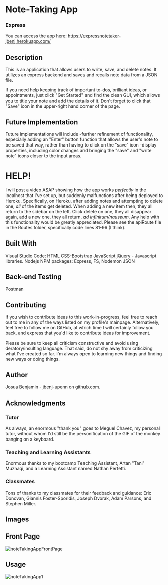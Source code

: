 # Note-Taking App
### Express

You can access the app here: https://expressnotetaker-jbenj.herokuapp.com/

## Description
This is an application that allows users to write, save, and delete notes. It utilizes an express backend and saves and recalls note data from a JSON file.

If you need help keeping track of important to-dos, brilliant ideas, or appointments, just click "Get Started" and find the clean GUI, which allows you to title your note and add the details of it. Don't forget to click that "Save" icon in the upper-right hand corner of the page. 

## Future Implementation
Future implementations will include 
-further refinement of functionality, especially adding an "Enter" button function that allows the user's note to be saved that way, rather than having to click on the "save" icon
-display properties, including color changes and bringing the "save" and "write note" icons closer to the input areas. 

# HELP!

I will post a video ASAP showing how the app works *perfectly* in the localhost that I've set up, but suddenly malfunctions after being deployed to Heroku. Specifically, on Heroku, after adding notes and attempting to delete one, *all* of the items get deleted. When adding a new item then, they all return to the sidebar on the left. Click delete on one, they all disappear again, add a new one, they all return, *ad infinitum/nauseum*. Any help with this functionality would be greatly appreciated. Please see the apiRoute file in the Routes folder, specifically code lines 81-96 (I think).

## Built With
Visual Studio Code:
HTML
CSS-Bootstrap
JavaScript
jQuery - Javascript libraries.
Nodejs NPM packages: Express, FS, Nodemon
JSON

## Back-end Testing
Postman

## Contributing
If you wish to contribute ideas to this work-in-progress, feel free to reach out to me in any of the ways listed on my profile's mainpage. Alternatively, feel free to follow me on GitHub, at which time I will certainly follow you back, and express that you'd like to contribute ideas for improvement. 

Please be sure to keep all criticism constructive and avoid using deratory/insulting language. That said, do not shy away from criticizing what I've created so far. I'm always open to learning new things and finding new ways or doing things. 

## Author
Josua Benjamin - jbenj-upenn on github.com.

## Acknowledgments
### Tutor
As always, an enormous "thank you" goes to Meguel Chavez, my personal tutor, without whom I'd still be the personification of the GIF of the monkey banging on a keyboard.

### Teaching and Learning Assistants
Enormous thanks to my bootcamp Teaching Assistant, Artan "Tani" Muzhaqi, and a Learning Assistant named Nathan Perfetti.

### Classmates
Tons of thanks to my classmates for their feedback and guidance: Eric Donovan, Giannis Foster-Sporidis, Joseph Dvorak, Adam Parsons, and Stephen Miller.

## Images

## Front Page
![noteTakingAppFrontPage](https://user-images.githubusercontent.com/59940368/81519355-f8ba3700-930e-11ea-99db-1ae5e7427a90.png)

## Usage
![noteTakingApp1](https://user-images.githubusercontent.com/59940368/81519350-f48e1980-930e-11ea-9890-5b74f06dbbd1.png)

